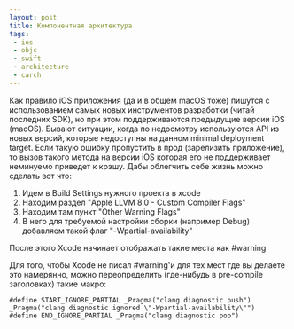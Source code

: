 ```yaml
---
layout: post
title: Компонентная архитектура
tags:
 - ios
 - objc
 - swift
 - architecture
 - carch
---
```




Как правило iOS приложения (да и в общем macOS тоже) пишутся с использованием самых новых инструментов разработки (читай последних SDK), но при этом поддерживаются предыдущие версии iOS (macOS). Бывают ситуации, когда по недосмотру используются API из новых версий, которые недоступны на данном minimal deployment target. Если такую ошибку пропустить в прод (зарелизить приложение), то вызов такого метода на версии iOS которая его не поддерживает неминуемо приведет к крэшу. Дабы облегчить себе жизнь можно сделать вот что:

1. Идем в Build Settings нужного проекта в xcode
2. Находим раздел "Apple LLVM 8.0 - Custom Compiler Flags"
3. Находим там пункт "Other Warning Flags"
4. В него для требуемой настройки сборки (например Debug) добавляем такой флаг "-Wpartial-availability"

После этого Xcode начинает отображать такие места как #warning

Для того, чтобы Xcode не писал #warning'и для тех мест где вы делаете это намерянно, можно переопределить (где-нибудь в pre-compile заголовках) такие макро:

``` objc
#define START_IGNORE_PARTIAL _Pragma("clang diagnostic push") _Pragma("clang diagnostic ignored \"-Wpartial-availability\"")
#define END_IGNORE_PARTIAL _Pragma("clang diagnostic pop")
```
